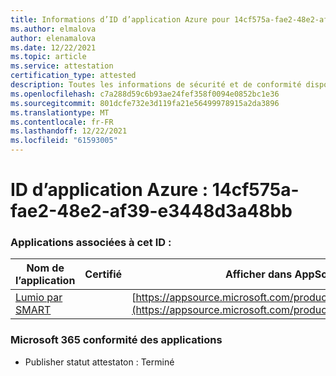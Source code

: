 ```yaml
---
title: Informations d’ID d’application Azure pour 14cf575a-fae2-48e2-af39-e3448d3a48bb
ms.author: elmalova
author: elenamalova
ms.date: 12/22/2021
ms.topic: article
ms.service: attestation
certification_type: attested
description: Toutes les informations de sécurité et de conformité disponibles pour 14cf575a-fae2-48e2-af39-e3448d3a48bb.
ms.openlocfilehash: c7a288d59c6b93ae24fef358f0094e0852bc1e36
ms.sourcegitcommit: 801dcfe732e3d119fa21e56499978915a2da3896
ms.translationtype: MT
ms.contentlocale: fr-FR
ms.lasthandoff: 12/22/2021
ms.locfileid: "61593005"
---
```

# <a name="azure-app-id-14cf575a-fae2-48e2-af39-e3448d3a48bb"></a>ID d’application Azure : 14cf575a-fae2-48e2-af39-e3448d3a48bb


### <a name="apps-associated-with-this-id"></a>Applications associées à cet ID :
| **Nom de l’application** | **Certifié** | **Afficher dans AppSource** |
|--------------|---------------|-----------------------|
| [Lumio par SMART](https://docs.microsoft.com/microsoft-365-app-certification/forward/WA200001874) |  | [https://appsource.microsoft.com/product/office/WA200001874](https://appsource.microsoft.com/product/office/WA200001874) |

### <a name="microsoft-365-app-compliance-status"></a>Microsoft 365 conformité des applications
- Publisher statut attestaton : Terminé
